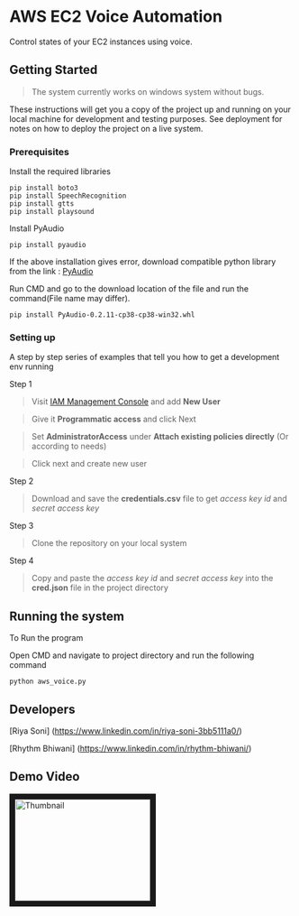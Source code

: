 # AWS EC2 Voice Automation

Control states of your EC2 instances using voice.

## Getting Started

>The system currently works on windows system without bugs.

These instructions will get you a copy of the project up and running on your local machine for development and testing purposes. See deployment for notes on how to deploy the project on a live system.

### Prerequisites

Install the required libraries

```
pip install boto3
pip install SpeechRecognition
pip install gtts
pip install playsound
```
Install PyAudio
```
pip install pyaudio
```
If the above installation gives error, download compatible python library from the link :
[PyAudio](https://www.lfd.uci.edu/~gohlke/pythonlibs/#pyaudio)

Run CMD and go to the download location of the file and run the command(File name may differ).
```
pip install PyAudio‑0.2.11‑cp38‑cp38‑win32.whl
```

### Setting up

A step by step series of examples that tell you how to get a development env running

Step 1
> Visit [IAM Management Console] and add **New User**

>Give it **Programmatic access** and click Next

>Set __AdministratorAccess__ under __Attach existing policies directly__ (Or according to needs)

>Click next and create new user

Step 2
>Download and save the **credentials.csv** file to get *access key id* and *secret access key*

Step 3
>Clone the repository on your local system

Step 4
>Copy and paste the *access key id* and *secret access key* into the **cred.json** file in the project directory


## Running the system

To Run the program

Open CMD and navigate to project directory and run the following command
```
python aws_voice.py
```

## Developers

[Riya Soni] (https://www.linkedin.com/in/riya-soni-3bb5111a0/)

[Rhythm Bhiwani] (https://www.linkedin.com/in/rhythm-bhiwani/)

## Demo Video
<a href="http://www.youtube.com/watch?feature=player_embedded&v=BosDrdC1IdA
" target="_blank"><img src="http://img.youtube.com/vi/BosDrdC1IdA/0.jpg" 
alt="Thumbnail" width="240" height="180" border="10" /></a>

[IAM Management Console]: https://console.aws.amazon.com/iam/home#/users
